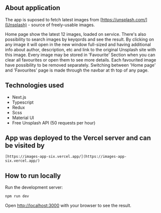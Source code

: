 ## About application

The app is suposed to fetch latest images from [https://unsplash.com/](Unsplash) - source of freely-usable images.

Home page show the latest 12 images, loaded on service.
There's also possibility to search images by keyqords and see the result.
By clicking on any image it will open in the new window full-sized and having additional info about author, description, etc and link to the original Unsplash site with this image.
Every image may be stored in 'Favourite' Section when you can clear all favourites or open them to see more details. Each favourited image have possibility to be removed separately.
Switching between 'Home page' and 'Favourites' page is made through the navbar at th top of any page.

## Technologies used

- Next.js
- Typescript
- Redux
- Scss
- Material UI
- Free Unsplash API (50 requests per hour)

## App was deployed to the Vercel server and can be visited by
```
[https://images-app-six.vercel.app/](https://images-app-six.vercel.app/)
```

## How to run locally

Run the development server:

```bash
npm run dev
```

Open [http://localhost:3000](http://localhost:3000) with your browser to see the result.
